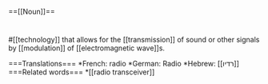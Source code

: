 ==[[Noun]]==

#
#[[technology]] that allows for the [[transmission]] of sound or other signals by [[modulation]] of [[electromagnetic wave]]s.

===Translations===
*French: radio
*German: Radio
*Hebrew: [[רדיו]]
===Related words===
*[[radio transceiver]]